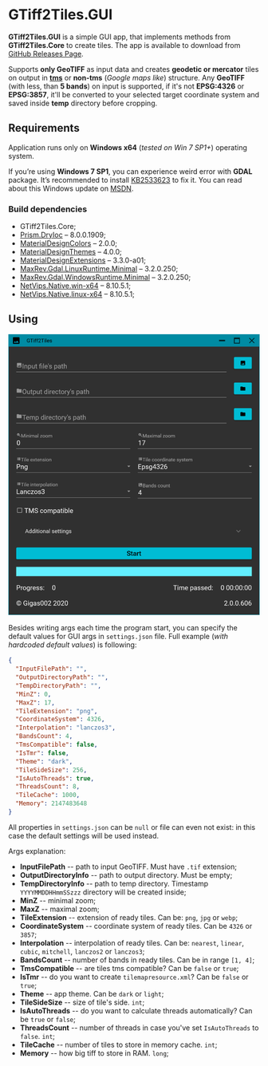 # GTiff2Tiles.GUI

**GTiff2Tiles.GUI** is a simple GUI app, that implements methods from **GTiff2Tiles.Core** to create tiles. The app is available to download from [GitHub Releases Page](https://github.com/Gigas002/GTiff2Tiles/releases).

Supports **only GeoTIFF** as input data and creates **geodetic or mercator** tiles on output in **[tms](https://wiki.osgeo.org/wiki/Tile_Map_Service_Specification)** or **non-tms** (*Google maps like*) structure.
Any **GeoTIFF** (with less, than **5 bands**) on input is supported, if it's not **EPSG:4326** or **EPSG:3857**, it'll be converted to your selected target coordinate system and saved inside **temp** directory before cropping.

## Requirements

Application runs only on **Windows x64** (*tested on Win 7 SP1+*) operating system.

If you’re using **Windows 7 SP1**, you can experience weird error with **GDAL** package. It’s recommended to install [KB2533623](<https://www.microsoft.com/en-us/download/details.aspx?id=26764>) to fix it. You can read about this Windows update on [MSDN](<https://support.microsoft.com/en-us/help/2533623/microsoft-security-advisory-insecure-library-loading-could-allow-remot>).

### Build dependencies

- GTiff2Tiles.Core;
- [Prism.DryIoc](https://www.nuget.org/packages/Prism.DryIoc) – 8.0.0.1909;
- [MaterialDesignColors](https://www.nuget.org/packages/MaterialDesignColors) – 2.0.0;
- [MaterialDesignThemes](https://www.nuget.org/packages/MaterialDesignThemes) – 4.0.0;
- [MaterialDesignExtensions](https://www.nuget.org/packages/MaterialDesignExtensions) – 3.3.0-a01;
- [MaxRev.Gdal.LinuxRuntime.Minimal](https://www.nuget.org/packages/MaxRev.Gdal.LinuxRuntime.Minimal/) – 3.2.0.250;
- [MaxRev.Gdal.WindowsRuntime.Minimal](https://www.nuget.org/packages/MaxRev.Gdal.WindowsRuntime.Minimal/) – 3.2.0.250;
- [NetVips.Native.win-x64](https://www.nuget.org/packages/NetVips.Native.win-x64) – 8.10.5.1;
- [NetVips.Native.linux-x64](https://www.nuget.org/packages/NetVips.Native.linux-x64/) – 8.10.5.1;

## Using

![Main page](images/MainPage.png)

Besides writing args each time the program start, you can specify the default values for GUI args in `settings.json` file. Full example (*with hardcoded default values*) is following:

```json
{
  "InputFilePath": "",
  "OutputDirectoryPath": "",
  "TempDirectoryPath": "",
  "MinZ": 0,
  "MaxZ": 17,
  "TileExtension": "png",
  "CoordinateSystem": 4326,
  "Interpolation": "lanczos3",
  "BandsCount": 4,
  "TmsCompatible": false,
  "IsTmr": false,
  "Theme": "dark",
  "TileSideSize": 256,
  "IsAutoThreads": true,
  "ThreadsCount": 8,
  "TileCache": 1000,
  "Memory": 2147483648
}
```

All properties in `settings.json` can be `null` or file can even not exist: in this case the default settings will be used instead.

Args explanation:

- **InputFilePath** -- path to input GeoTIFF. Must have `.tif` extension;
- **OutputDirectoryInfo** -- path to output directory. Must be empty;
- **TempDirectoryInfo** -- path to temp directory. Timestamp `YYYYMMDDHHmmSSzzz` directory will be created inside;
- **MinZ** -- minimal zoom;
- **MaxZ** -- maximal zoom;
- **TileExtension** -- extension of ready tiles. Can be: `png`, `jpg` or `webp`;
- **CoordinateSystem** -- coordinate system of ready tiles. Can be `4326` or `3857`;
- **Interpolation** -- interpolation of ready tiles. Can be: `nearest`, `linear`, `cubic`, `mitchell`, `lanczos2` or `lanczos3`;
- **BandsCount** -- number of bands in ready tiles. Can be in range `[1, 4]`;
- **TmsCompatible** -- are tiles tms compatible? Can be `false` or `true`;
- **IsTmr** -- do you want to create `tilemapresource.xml`? Can be `false` or `true`;
- **Theme** -- app theme. Can be `dark` or `light`;
- **TileSideSize** -- size of tile's side. `int`;
- **IsAutoThreads** -- do you want to calculate threads automatically? Can be `true` or `false`;
- **ThreadsCount** -- number of threads in case you've set `IsAutoThreads` to `false`. `int`;
- **TileCache** -- number of tiles to store in memory cache. `int`;
- **Memory** -- how big tiff to store in RAM. `long`;
